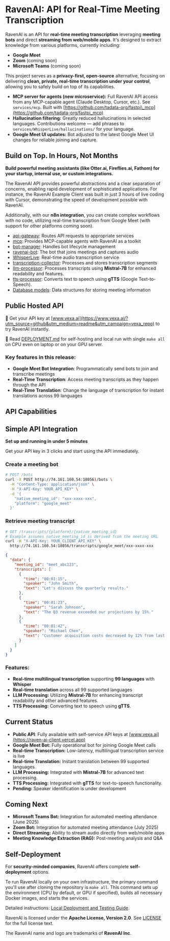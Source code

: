 # RavenAI: API for **Real-Time Meeting Transcription**

RavenAI is an API for **real-time meeting transcription** leveraging **meeting bots** and direct **streaming from web/mobile apps**. It's designed to extract knowledge from various platforms, currently including:

  * **Google Meet**
  * **Zoom** (coming soon)
  * **Microsoft Teams** (coming soon)

This project serves as a **privacy-first, open-source** alternative, focusing on delivering **clean, private, real-time transcription under your control**, allowing you to safely build on top of its capabilities.

  * **MCP server for agents (new microservice):** Full RavenAI API access from any MCP-capable agent (Claude Desktop, Cursor, etc.). See `services/mcp`. Built with [https://github.com/tadata-org/fastpi\_mcp](https://github.com/tadata-org/fastpi_mcp)
  * **Hallucination filtering:** Greatly reduced hallucinations in selected languages. Contributions welcome — add phrases to `services/WhisperLive/hallucinations/` for your language.
  * **Google Meet UI updates:** Bot adjusted to the latest Google Meet UI changes for reliable joining and capture.

## Build on Top. In Hours, Not Months

**Build powerful meeting assistants (like Otter.ai, Fireflies.ai, Fathom) for your startup, internal use, or custom integrations.**

The RavenAI API provides powerful abstractions and a clear separation of concerns, enabling rapid development of sophisticated applications. For instance, the RavenAI Example Client was built in just 3 hours of live coding with Cursor, demonstrating the speed of development possible with RavenAI.

Additionally, with our **n8n integration**, you can create complex workflows with no code, utilizing real-time transcription from Google Meet (with support for other platforms coming soon).

  * [api-gateway](https://www.google.com/search?q=./services/api-gateway): Routes API requests to appropriate services
  * [mcp](https://www.google.com/search?q=./services/mcp): Provides MCP-capable agents with RavenAI as a toolkit
  * [bot-manager](https://www.google.com/search?q=./services/bot-manager): Handles bot lifecycle management
  * [ravenai-bot](https://www.google.com/search?q=./services/vexa-bot): The bot that joins meetings and captures audio
  * [WhisperLive](https://www.google.com/search?q=./services/WhisperLive): Real-time audio transcription service
  * [transcription-collector](https://www.google.com/search?q=./services/transcription-collector): Processes and stores transcription segments
  * [llm-processor](https://www.google.com/search?q=./services/llm-processor): Processes transcripts using **Mistral-7B** for enhanced readability and features.
  * [tts-processor](https://www.google.com/search?q=./services/tts-processor): Converts text to speech using **gTTS** (Google Text-to-Speech).
  * [Database models](https://www.google.com/search?q=./libs/shared-models/shared_models/models.py): Data structures for storing meeting information

## Public Hosted API

🔑 Get your API key at [www.vexa.ai](https://www.vexa.ai/?utm_source=github&utm_medium=readme&utm_campaign=vexa_repo) to try RavenAI instantly.

🚀 Read [DEPLOYMENT.md](https://www.google.com/search?q=DEPLOYMENT.md) for self-hosting and local run with single `make all` on CPU even on laptop or on your GPU server.

### Key features in this release:

  * **Google Meet Bot Integration**: Programmatically send bots to join and transcribe meetings
  * **Real-Time Transcription**: Access meeting transcripts as they happen through the API
  * **Real-Time Translation**: Change the language of transcription for instant translations across 99 languages

## API Capabilities

## Simple API Integration

**Set up and running in under 5 minutes**

Get your API key in 3 clicks and start using the API immediately.

### Create a meeting bot

```bash
# POST /bots
curl -X POST http://74.161.160.54:18056)/bots \
  -H "Content-Type: application/json" \
  -H "X-API-Key: YOUR_API_KEY" \
  -d '{
    "native_meeting_id": "xxx-xxxx-xxx",
    "platform": "google_meet"
  }'
```

### Retrieve meeting transcript

```bash
# GET /transcripts/{platform}/{native_meeting_id}
# Example assumes native_meeting_id is derived from the meeting URL
curl -H "X-API-Key: YOUR_CLIENT_API_KEY" \
  http://74.161.160.54:18056/transcripts/google_meet/xxx-xxxx-xxx
```

```json
{
  "data": {
    "meeting_id": "meet_abc123",
    "transcripts": [
      {
        "time": "00:01:15",
        "speaker": "John Smith",
        "text": "Let's discuss the quarterly results."
      },
      {
        "time": "00:01:23",
        "speaker": "Sarah Johnson",
        "text": "The Q3 revenue exceeded our projections by 15%."
      },
      {
        "time": "00:01:42",
        "speaker": "Michael Chen",
        "text": "Customer acquisition costs decreased by 12% from last quarter."
      }
    ]
  }
}
```


### Features:

  * **Real-time multilingual transcription** supporting **99 languages** with **Whisper**
  * **Real-time translation** across all 99 supported languages
  * **LLM Processing:** Utilizing **Mistral-7B** for enhancing transcript readability and other advanced features.
  * **TTS Processing:** Converting text to speech using **gTTS**.

## Current Status

  * **Public API**: Fully available with self-service API keys at [www.vexa.ai](https://raven-ai-client.vercel.app)
  * **Google Meet Bot:** Fully operational bot for joining Google Meet calls
  * **Real-time Transcription:** Low-latency, multilingual transcription service is live
  * **Real-time Translation:** Instant translation between 99 supported languages
  * **LLM Processing:** Integrated with **Mistral-7B** for advanced text processing.
  * **TTS Processing:** Integrated with **gTTS** for text-to-speech functionality.
  * **Pending:** Speaker identification is under development

## Coming Next

  * **Microsoft Teams Bot:** Integration for automated meeting attendance (June 2025)
  * **Zoom Bot:** Integration for automated meeting attendance (July 2025)
  * **Direct Streaming:** Ability to stream audio directly from web/mobile apps
  * **Meeting Knowledge Extraction (RAG):** Post-meeting analysis and Q\&A

## Self-Deployment

For **security-minded companies**, RavenAI offers complete **self-deployment** options.

To run RavenAI locally on your own infrastructure, the primary command you'll use after cloning the repository is `make all`. This command sets up the environment (CPU by default, or GPU if specified), builds all necessary Docker images, and starts the services.

Detailed instructions: [Local Deployment and Testing Guide](https://www.google.com/search?q=DEPLOYMENT.md).

[](https://opensource.org/licenses/Apache-2.0)

RavenAI is licensed under the **Apache License, Version 2.0**. See [LICENSE](https://www.google.com/search?q=LICENSE) for the full license text.

The RavenAI name and logo are trademarks of **RavenAI Inc**.
